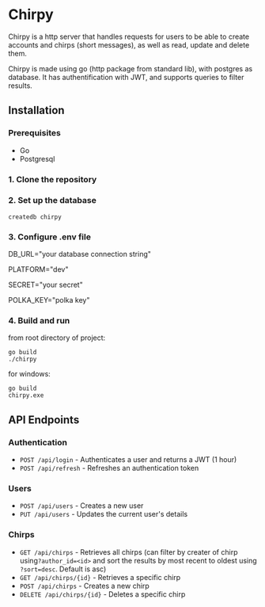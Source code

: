 # Chirpy

Chirpy is a http server that handles requests for users to be able to create accounts and chirps (short messages), as well as read, update and delete them. 

Chirpy is made using go (http package from standard lib), with postgres as database. It has authentification with JWT, and supports queries to filter results. 

## Installation
### Prerequisites
- Go
- Postgresql
### 1. Clone the repository
### 2. Set up the database
```
createdb chirpy
```
### 3. Configure .env file

DB_URL="your database connection string"

PLATFORM="dev"

SECRET="your secret"

POLKA_KEY="polka key"

### 4. Build and run
from root directory of project:
```
go build
./chirpy
```
for windows:
```
go build
chirpy.exe
```
## API Endpoints

### Authentication
- `POST /api/login` - Authenticates a user and returns a JWT (1 hour)
- `POST /api/refresh` - Refreshes an authentication token

### Users
- `POST /api/users` - Creates a new user
- `PUT /api/users` - Updates the current user's details

### Chirps
- `GET /api/chirps` - Retrieves all chirps (can filter by creater of chirp using`?author_id=<id>` and sort the results by most recent to oldest using `?sort=desc`. Default is asc)
- `GET /api/chirps/{id}` - Retrieves a specific chirp
- `POST /api/chirps` - Creates a new chirp
- `DELETE /api/chirps/{id}` - Deletes a specific chirp